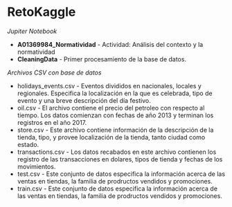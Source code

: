 # RetoKaggle
 
 *Jupiter Notebook*
 
 * **A01369984_Normatividad** - Actividad: Análisis del contexto y la normatividad
 * **CleaningData** - Primer procesamiento de la base de datos.
 
*Archivos CSV con base de datos*

* holidays_events.csv - Eventos divididos en nacionales, locales y regionales. Especifica la localización en la que es celebrada, tipo de evento y una breve descripción del día festivo.
* oil.csv - El archivo contiene el precio del petroleo con respecto al tiempo. Los datos comienzan con fechas de año 2013 y terminan los registros en el año 2017.
* store.csv - Este archivo contiene información de la descripción de la tienda, tipo, y provee localización de la tienda, tanto ciudad como estado.
* transactions.csv - Los datos recabados en este archivo contienen los registro de las transacciones en dolares, tipos de tienda y fechas de los movimientos.
* test.csv - Este conjunto de datos especifica la información acerca de las ventas en tiendas, la familia de prodructos vendidos y promociones.
* train.csv - Este conjunto de datos especifica la información acerca de las ventas en tiendas, la familia de prodructos vendidos y promociones.
